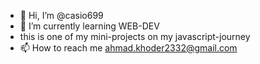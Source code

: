 - 👋 Hi, I’m @casio699
- 🌱 I’m currently learning WEB-DEV
- this is one of my mini-projects on my javascript-journey
- 📫 How to reach me ahmad.khoder2332@gmail.com

<!---
casio699/casio699 is a ✨ special ✨ repository because its `README.md` (this file) appears on your GitHub profile.
You can click the Preview link to take a look at your changes.
--->
